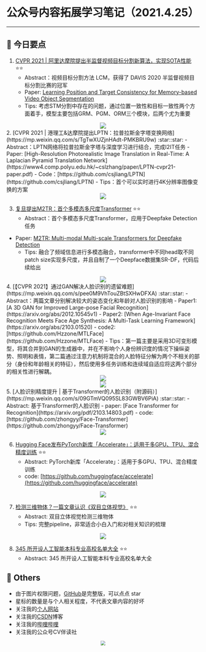 # 公众号内容拓展学习笔记（2021.4.25）

------



## :paperclip:  今日要点

1. [CVPR 2021 | 阿里达摩院提出半监督视频目标分割新算法，实现SOTA性能](https://mp.weixin.qq.com/s/1WvgpS4L7qcUB5J2we-QkA)         :star::star:
   - Abstract：视频目标分割方法 LCM，获得了 DAVIS 2020 半监督视频目标分割比赛的冠军
   - Paper: [Learning Position and Target Consistency for Memory-based Video Object Segmentation](https://arxiv.org/pdf/2104.04329.pdf)
   - Tips: 考虑STM分割中存在的问题，通过位置一致性和目标一致性两个方面着手，模型主要包括GRM、PGM、ORM三个模块，后两个尤为重要

<div align=center><img src="https://mmbiz.qpic.cn/mmbiz_png/KmXPKA19gW9Ht7yBKMF2v3uTltvnvdRZMuN7SJbRv3PnLhJFUcYeBlNibqTY5CuqFSA8p6aAfGjeE5eIlC59GvQ/640?wx_fmt=png&tp=webp&wxfrom=5&wx_lazy=1&wx_co=1" style='zoom:100%'>
</div>
2. [CVPR 2021 | 港理工&达摩院提出LPTN：拉普拉斯金字塔变换网络](https://mp.weixin.qq.com/s/TgTwXUZjnHAdt-PMKBRU9w)       :star::star:
   - Abstract：LPTN网络将拉普拉斯金字塔与深度学习进行结合，完成I2IT任务
   - Paper: [High-Resolution Photorealistic Image Translation in Real-Time: A Laplacian Pyramid Translation Network](https://www4.comp.polyu.edu.hk/~cslzhang/paper/LPTN-cvpr21-paper.pdf)
   - Code：[https://github.com/csjliang/LPTN](https://github.com/csjliang/LPTN)
   - Tips：首个可以实时进行4K分辨率图像变换的方案

<div align=center><img src="https://mmbiz.qpic.cn/mmbiz_jpg/VvkhdVVVIDjrnvYic3JVngWxWKicmhzTmhUQq5ebqTdxdqpDwlmUYbfwEcGibXYRQxRVEKG9smXIEDOo9ehRuKR2Q/640?wx_fmt=jpeg&tp=webp&wxfrom=5&wx_lazy=1&wx_co=1" style='zoom:100%'>
</div>

3. [复旦提出M2TR：首个多模态多尺度Transformer](https://mp.weixin.qq.com/s/luSTifAqIum-dDxFX6CAIQ)       :star::star:
   - Abstract：首个多模态多尺度Transformer，应用于Deepfake Detection任务
- Paper: [M2TR: Multi-modal Multi-scale Transformers for Deepfake Detection](https://arxiv.org/abs/2104.09770)
   - Tips: 融合了频域信息进行多模态融合，transformer中不同head取不同patch size实现多尺度，并且自制了一个Deepface数据集SR-DF，代码后续给出

<div align=center><img src="https://mmbiz.qpic.cn/mmbiz_png/yNnalkXE7oUfelRSOyhTiaague8o5ibePw1ibCL9RQumEd2ib2lPk1F5SZU5PMe42cSuUUmyZ424fmicvRUX5nrnjVQ/640?wx_fmt=png&tp=webp&wxfrom=5&wx_lazy=1&wx_co=1" style='zoom:100%'>
</div>
4. [【CVPR 2021】通过GAN解决人脸识别的遗留难题](https://mp.weixin.qq.com/s/pee0M9VhTouZBtSXHwDFXA)       :star::star:
   - Abstract：两篇文章分别解决较大的姿态变化和年龄对人脸识别的影响
   - Paper1: [A 3D GAN for Improved Large-pose Facial Recognition](https://arxiv.org/abs/2012.10545v1)
   - Paper2: [When Age-Invariant Face Recognition Meets Face Age Synthesis: A Multi-Task Learning Framework](https://arxiv.org/abs/2103.01520)
   - code2: [https://github.com/Hzzone/MTLFace](https://github.com/Hzzone/MTLFace)
   - Tips：第一篇主要是采用3D可变形模型，将其合并到GAN的生成器中，并在不影响个人身份辨识度的情况下操纵姿势、照明和表情，第二篇通过注意力机制将混合的人脸特征分解为两个不相关的部分（身份和年龄相关的特征），然后使用多任务训练和连续域自适应将这两个部分的相关性进行解耦。

<div align=center><img src="https://mmbiz.qpic.cn/mmbiz_png/LqxDjuCZT3icO5VAnYRCFRhTbdxjVzSib7IGia1MHiaSpPVrl5uHa7jUWYUr1kWansbNz9EnfYGYqiaeQbQicP4Y50AQ/640?wx_fmt=png&tp=webp&wxfrom=5&wx_lazy=1&wx_co=1" style='zoom:100%'>
</div>

<div align=center><img src="https://mmbiz.qpic.cn/mmbiz_png/LqxDjuCZT3icO5VAnYRCFRhTbdxjVzSib7fms77XiceFSDc4vemm0hl9pFm5FcQ0c19SKqyoY0el1cyubVU42mdrw/640?wx_fmt=png&tp=webp&wxfrom=5&wx_lazy=1&wx_co=1" style='zoom:100%'>
</div>
5. [人脸识别精度提升 | 基于Transformer的人脸识别（附源码）](https://mp.weixin.qq.com/s/09GTmVQ095SL83GWBV6PiA)       :star::star:
   - Abstract: 基于Transformer的人脸识别
   - paper: [Face Transformer for Recognition](https://arxiv.org/pdf/2103.14803.pdf)
   - code: [https://github.com/zhongyy/Face-Transformer](https://github.com/zhongyy/Face-Transformer)

<div align=center><img src="https://mmbiz.qpic.cn/mmbiz_png/1MtnAxmWSwNx4PD9TQZ6SNx8q1LeQ2viacxicnR3CxSK87u0yELLY9uNzOE86KJHTujCZB4rhBnicYm9EdnXZEL5g/640?wx_fmt=png&tp=webp&wxfrom=5&wx_lazy=1&wx_co=1" style='zoom:100%'>
</div>

6. [Hugging Face发布PyTorch新库「Accelerate」：适用于多GPU、TPU、混合精度训练](https://mp.weixin.qq.com/s/-AjNv3E7NUkGGIruAm_SvQ)       :star::star:
   - Abstract: PyTorch新库「Accelerate」：适用于多GPU、TPU、混合精度训练
   - code: [https://github.com/huggingface/accelerate](https://github.com/huggingface/accelerate)

<div align=center><img src="https://mmbiz.qpic.cn/mmbiz_png/KmXPKA19gW9Ht7yBKMF2v3uTltvnvdRZO72t0HyFLjjfIbWCWEAD6HTu5sRFYVzpsLmUsAMAKQNQTsTHISMYjg/640?wx_fmt=png&tp=webp&wxfrom=5&wx_lazy=1&wx_co=1" style='zoom:100%'>
</div>

7. [检测三维物体？一篇文章认识《双目立体视觉》](https://mp.weixin.qq.com/s/Fj1Ef7B7S9XkADXkX5xBDQ)       :star::star:
   - Abstract: 双目立体视觉检测三维物体
   - Tips: 完整pipeline，非常适合小白入门和对相关知识的梳理

<div align=center><img src="https://mmbiz.qpic.cn/mmbiz_png/rer5tGejndib3Ar9PuXeVnOBbuJVKndnnqf6TicCEauDfw7ibQVQQOgPkCw2lo3cd1t3IicxgeaLHG97VEzJxjlV8w/640?wx_fmt=png&tp=webp&wxfrom=5&wx_lazy=1&wx_co=1" style='zoom:100%'>
</div>

8. [345 所开设人工智能本科专业高校名单大全](https://mp.weixin.qq.com/s/J73SNLj0HBJg-rkwWGVi2g)       :star::star:
   - Abstract: 345 所开设人工智能本科专业高校名单大全

## :paperclip:  Others

- 由于图片权限问题，[GitHub](https://github.com/xiaoxuebajie/dairly_learning)是完整版，可以点点 star
- 星标的数量是与个人相关程度，不代表文章内容的好坏
- 关注我的[个人网站](http://www.cvbds.cn/)
- 关注我的[CSDN](https://blog.csdn.net/xiaoxuebajie)博客
- 关注我的[哔哩哔哩](https://space.bilibili.com/424394389)
- 关注我的公众号CV伴读社

<div align=center><img src="https://img-blog.csdnimg.cn/202005031406335.jpg" style='zoom:80%'>
</div>